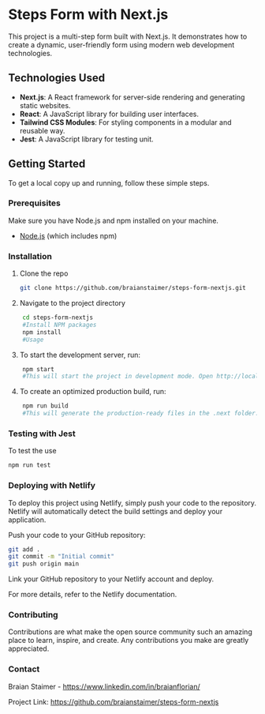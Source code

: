 # Steps Form with Next.js

This project is a multi-step form built with Next.js. It demonstrates how to create a dynamic, user-friendly form using modern web development technologies.

## Technologies Used

- **Next.js**: A React framework for server-side rendering and generating static websites.
- **React**: A JavaScript library for building user interfaces.
- **Tailwind CSS Modules**: For styling components in a modular and reusable way.
- **Jest**: A JavaScript library for testing unit.

## Getting Started

To get a local copy up and running, follow these simple steps.

### Prerequisites

Make sure you have Node.js and npm installed on your machine.

- [Node.js](https://nodejs.org/) (which includes npm)

### Installation

1. Clone the repo
   ```sh
   git clone https://github.com/braianstaimer/steps-form-nextjs.git
   ```
2. Navigate to the project directory
```sh
    cd steps-form-nextjs
    #Install NPM packages
    npm install
    #Usage
```
3. To start the development server, run:
```sh
    npm start
    #This will start the project in development mode. Open http://localhost:3000 to view it in the browser.
```
4. To create an optimized production build, run:

```sh
    npm run build
    #This will generate the production-ready files in the .next folder.
```

### Testing with Jest
To test the use


```sh
npm run test
```

### Deploying with Netlify
To deploy this project using Netlify, simply push your code to the repository. Netlify will automatically detect the build settings and deploy your application.

Push your code to your GitHub repository:

```sh
git add .
git commit -m "Initial commit"
git push origin main
```

Link your GitHub repository to your Netlify account and deploy.

For more details, refer to the Netlify documentation.

### Contributing
Contributions are what make the open source community such an amazing place to learn, inspire, and create. Any contributions you make are greatly appreciated.

### Contact
Braian Staimer - https://www.linkedin.com/in/braianflorian/

Project Link: https://github.com/braianstaimer/steps-form-nextjs